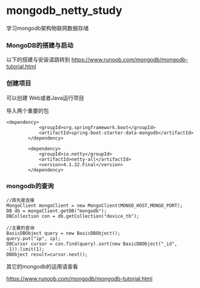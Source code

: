 # mongodb_netty_study
学习mongodb架构物联网数据存储

### MongoDB的搭建与启动

以下的搭建与安装请跳转到
https://www.runoob.com/mongodb/mongodb-tutorial.html

### 创建项目

可以创建 Web或者Java运行项目 

导入两个重要的包

```
<dependency>
			<groupId>org.springframework.boot</groupId>
			<artifactId>spring-boot-starter-data-mongodb</artifactId>
		</dependency>

		<dependency>
			<groupId>io.netty</groupId>
			<artifactId>netty-all</artifactId>
			<version>4.1.32.Final</version>
		</dependency>

```

### mongodb的查询

```
//首先是连接
MongoClient mongoClient = new MongoClient(MONGO_HOST,MONGO_PORT);
DB db = mongoClient.getDB("mongodb");
DBCollection con = db.getCollection("device_tb");

//主要的查询
BasicDBObject query = new BasicDBObject();
query.put("ip", ip);
DBCursor cursor = con.find(query).sort(new BasicDBObject("_id", -1)).limit(1);
DBObject result=cursor.next();

```

其它的mongodb的运用请查看

https://www.runoob.com/mongodb/mongodb-tutorial.html
